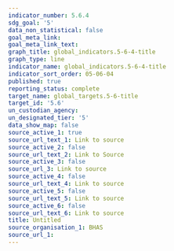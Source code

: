 ```yaml
---
indicator_number: 5.6.4
sdg_goal: '5'
data_non_statistical: false
goal_meta_link: 
goal_meta_link_text: 
graph_title: global_indicators.5-6-4-title
graph_type: line
indicator_name: global_indicators.5-6-4-title
indicator_sort_order: 05-06-04
published: true
reporting_status: complete
target_name: global_targets.5-6-title
target_id: '5.6'
un_custodian_agency:
un_designated_tier: '5'
data_show_map: false
source_active_1: true
source_url_text_1: Link to source
source_active_2: false
source_url_text_2: Link to Source
source_active_3: false
source_url_3: Link to source
source_active_4: false
source_url_text_4: Link to source
source_active_5: false
source_url_text_5: Link to source
source_active_6: false
source_url_text_6: Link to source
title: Untitled
source_organisation_1: BHAS 
source_url_1: 
---
```

